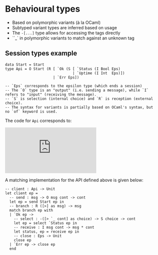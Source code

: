 # Behavioural types

* Based on polymorphic variants (à la OCaml)
* Subtyped variant types are inferred based on usage
* The `-[...]` type allows for accessing the tags directly
* ``_` in polymorphic variants to match against an unknown tag

## Session types example

```
data Start = Start
type Api = O Start (R [ `Ok (S [ `Status (I Bool Eps)
                               | `Uptime (I Int  Eps)])
                      | `Err Eps])

-- `Eps` corresponds to the epsilon type (which ends a session)
-- The `O` type is an "output" (i.e. sending a message), while `I` refers to "input" (receiving the message).
-- `S` is selection (internal choice) and `R` is reception (external choice).
-- The syntax for variants is partially based on OCaml's syntax, but no `of` keyword is used.
```

The code for `Api` corresponds to:

![Api](https://latex.codecogs.com/gif.latex?%21%5Ctextup%7BStart%7D.%5C%26%5C%7B%5Ctextup%7BOk%7D%3A%20%5Coplus%5C%7B%5Ctextup%7BStatus%7D%3A%20%3F%5Ctextup%7BBool%7D%20.%20%5Cvarepsilon%2C%20%5Ctextup%7BUptime%7D%3A%3F%5Ctextup%7BInt%7D%20.%20%5Cvarepsilon%5C%7D%2C%20%5Ctextup%7BErr%7D%3A%20%5Cvarepsilon%5C%7D)

A matching implementation for the API defined above is given below:

```
-- client : Api -> Unit
let client ep =
  -- send : msg -> O msg cont -> cont
  let ep = send Start ep in
  -- branch : R ([>] as msg) -> msg
  match branch ep with
  | `Ok ep ->
    -- select : -([> `_ cont] as choice) -> S choice -> cont
    let ep = select `Status ep in
    -- receive : I msg cont -> msg * cont
    let status, ep = receive ep in
    -- close : Eps -> Unit
    close ep
  | `Err ep -> close ep
  end
```
